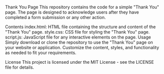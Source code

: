 Thank You Page
This repository contains the code for a simple "Thank You" page. The page is designed to acknowledge users after they have completed a form submission or any other action.

Contents
index.html: HTML file containing the structure and content of the "Thank You" page.
style.css: CSS file for styling the "Thank You" page.
script.js: JavaScript file for any interactive elements on the page.
Usage
Simply download or clone the repository to use the "Thank You" page on your website or application. Customize the content, styles, and functionality as needed to fit your requirements.

License
This project is licensed under the MIT License - see the LICENSE file for details.
